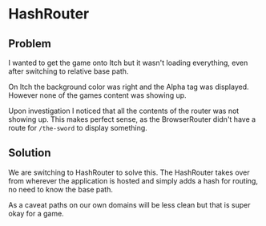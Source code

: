 # HashRouter

## Problem

I wanted to get the game onto Itch but it wasn't loading everything, even after switching to relative base path.

On Itch the background color was right and the Alpha tag was displayed. However none of the games content was showing up.

Upon investigation I noticed that all the contents of the router was not showing up. This makes perfect sense, as the BrowserRouter didn't have a route for `/the-sword` to display something.

## Solution

We are switching to HashRouter to solve this. The HashRouter takes over from wherever the application is hosted and simply adds a hash for routing, no need to know the base path.

As a caveat paths on our own domains will be less clean but that is super okay for a game.